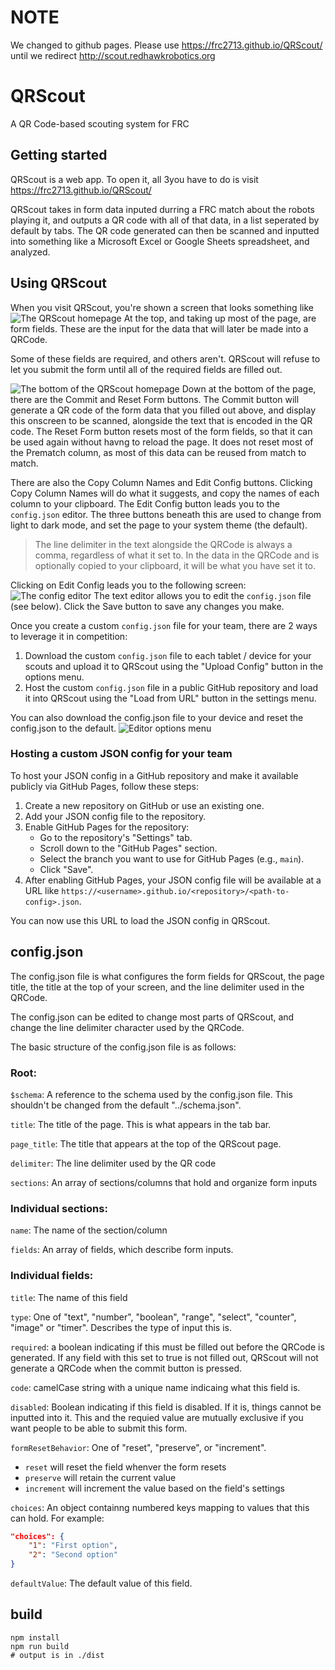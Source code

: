 # NOTE

We changed to github pages. Please use https://frc2713.github.io/QRScout/ until we redirect http://scout.redhawkrobotics.org

# QRScout

A QR Code-based scouting system for FRC

## Getting started

QRScout is a web app. To open it, all 3you have to do is visit https://frc2713.github.io/QRScout/

QRScout takes in form data inputed durring a FRC match about the robots playing it, and outputs a QR code with all of that data, in a list seperated by default by tabs. The QR code generated can then be scanned and inputted into something like a Microsoft Excel or Google Sheets spreadsheet, and analyzed.

## Using QRScout

When you visit QRScout, you're shown a screen that looks something like
![The QRScout homepage](src/assets/images/main_screen.png)
At the top, and taking up most of the page, are form fields. These are the input for the data that will later be made into a QRCode.

Some of these fields are required, and others aren't. QRScout will refuse to let you submit the form until all of the required fields are filled out.

![The bottom of the QRScout homepage](src/assets/images/main_screen_bottom.png)
Down at the bottom of the page, there are the Commit and Reset Form buttons. The Commit button will generate a QR code of the form data that you filled out above, and display this onscreen to be scanned, alongside the text that is encoded in the QR code. The Reset Form button resets most of the form fields, so that it can be used again without havng to reload the page. It does not reset most of the Prematch column, as most of this data can be reused from match to match.

There are also the Copy Column Names and Edit Config buttons. Clicking Copy Column Names will do what it suggests, and copy the names of each column to your clipboard. The Edit Config button leads you to the `config.json` editor. The three buttons beneath this are used to change from light to dark mode, and set the page to your system theme (the default).

> The line delimiter in the text alongside the QRCode is always a comma, regardless of what it set to. In the data in the QRCode and is optionally copied to your clipboard, it will be what you have set it to.

Clicking on Edit Config leads you to the following screen:
![The config editor](src/assets/images/editor_screen.png)
The text editor allows you to edit the `config.json` file (see below). Click the Save button to save any changes you make.

Once you create a custom `config.json` file for your team, there are 2 ways to leverage it in competition:
1. Download the custom `config.json` file to each tablet / device for your scouts and upload it to QRScout using the "Upload Config" button in the options menu.
2. Host the custom `config.json` file in a public GitHub repository and load it into QRScout using the "Load from URL" button in the settings menu.

You can also download the config.json file to your device and reset the config.json to the default.
![Editor options menu](src/assets/images/editor_options.png)

### Hosting a custom JSON config for your team

To host your JSON config in a GitHub repository and make it available publicly via GitHub Pages, follow these steps:

1. Create a new repository on GitHub or use an existing one.
2. Add your JSON config file to the repository.
3. Enable GitHub Pages for the repository:
   - Go to the repository's "Settings" tab.
   - Scroll down to the "GitHub Pages" section.
   - Select the branch you want to use for GitHub Pages (e.g., `main`).
   - Click "Save".
4. After enabling GitHub Pages, your JSON config file will be available at a URL like `https://<username>.github.io/<repository>/<path-to-config>.json`.

You can now use this URL to load the JSON config in QRScout.

## config.json

The config.json file is what configures the form fields for QRScout, the page title, the title at the top of your screen, and the line delimiter used in the QRCode.

The config.json can be edited to change most parts of QRScout, and change the line delimiter character used by the QRCode.

The basic structure of the config.json file is as follows:

### Root:

`$schema`: A reference to the schema used by the config.json file. This shouldn't be changed from the default "../schema.json".

`title`: The title of the page. This is what appears in the tab bar.

`page_title`: The title that appears at the top of the QRScout page.

`delimiter`: The line delimiter used by the QR code

`sections`: An array of sections/columns that hold and organize form inputs

### Individual sections:

`name`: The name of the section/column

`fields`: An array of fields, which describe form inputs.

### Individual fields:

`title`: The name of this field

`type`: One of "text", "number", "boolean", "range", "select", "counter", "image" or "timer". Describes the type of input this is.

`required`: a boolean indicating if this must be filled out before the QRCode is generated. If any field with this set to true is not filled out, QRScout will not generate a QRCode when the commit button is pressed.

`code`: camelCase string with a unique name indicaing what this field is.

`disabled`: Boolean indicating if this field is disabled. If it is, things cannot be inputted into it. This and the requied value are mutually exclusive if you want people to be able to submit this form.

`formResetBehavior`: One of "reset", "preserve", or "increment".

- `reset` will reset the field whenver the form resets
- `preserve` will retain the current value
- `increment` will increment the value based on the field's settings

`choices`: An object containng numbered keys mapping to values that this can hold. For example:

```json
"choices": {
    "1": "First option",
    "2": "Second option"
}
```

`defaultValue`: The default value of this field.

## build
```shell
npm install
npm run build
# output is in ./dist
```
